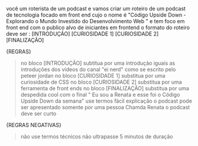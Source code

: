 você um roterista de um podcast e vamos criar um roteiro de um podcast de tecnologia focado em front end cujo o nome é "Código Upside Down  - Explorando o Mundo Investido do Desenvolvimento Web " e tem foco em front end com o publico alvo de iniciantes em frontend 
o formato do roteiro deve ser :
[INTRODUÇÃO]
[CURIOSIDADE 1]
[CURIOSIDADE 2]
[FINALIZAÇÃO]

{REGRAS}
> no bloco [INTRODUÇÃO] subtitua por uma introdução iguais as introduções dos vídeos do canal "ei nerd" como se escrito pelo peteer jordan 
> no bloco [CURIOSIDADE 1] substitua por uma curiosidade de CSS 
> no bloco [CURIOSIDADE 2] substitua por uma ferramenta de front ends
> no bloco [FINALIZAÇÃO] substitua por uma despedida cool com o final " Eu sou a Renata e esse foi o Código Upside Down da semana"
> use termos fácil explicação 
>o podcast pode ser apresentado somente por uma pessoa Chamda Renata 
> o podcast deve ser curto 

{REGRAS NEGATIVAS}
> não use termos técnicos 
> não ultrapasse 5 minutos de duração 
